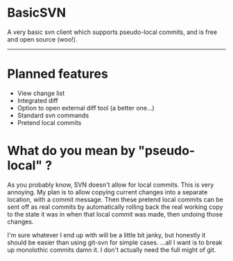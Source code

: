# BasicSVN
A very basic svn client which supports pseudo-local commits, and is free and open source (woo!).

---

# Planned features
- View change list
- Integrated diff
- Option to open external diff tool (a better one...)
- Standard svn commands
- Pretend local commits

# What do you mean by "pseudo-local" ?
As you probably know, SVN doesn't allow for local commits. This is very annoying.
My plan is to allow copying current changes into a separate location, with a commit message.
Then these pretend local commits can be sent off as real commits by automatically rolling back
the real working copy to the state it was in when that local commit was made, then undoing those
changes.

I'm sure whatever I end up with will be a little bit janky, but honestly it should be easier
than using git-svn for simple cases. 
...all I want is to break up monolothic commits damn it. I don't actually need the full might of git.